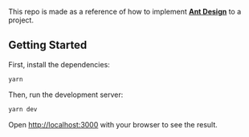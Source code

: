 This repo is made as a reference of how to implement [**Ant Design**](https://ant.design/) to a project.

## Getting Started

First, install the dependencies:

```bash
yarn
```

Then, run the development server:

```bash
yarn dev
```

Open [http://localhost:3000](http://localhost:3000) with your browser to see the result.
